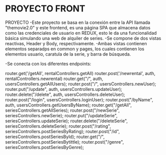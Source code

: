 
# PROYECTO FRONT #

PROYECTO 
-Este proyecto se basa en la conexión entre la API llamada "themovie2.0" y este frontend, es una página SPA que almacena datos como las credenciales de usuario en REDUX, esto le da una funcionalidad básica simulando una web de alquiler de series.
-Se compone de dos vistas reactivas, Header y Body, respectivamente.
-Ambas vistas contienen elementos separadps en common y pages, los cuales contienen los elementos usuario, caratula de la serie, y barra de búsqueda.

-Se conecta con los diferentes endpoints:

router.get('/getAll', rentalControllers.getAll)
router.post('/newrental', auth, rentalControllers.newrental)
router.get("/", auth, usersControllers.getAllUsers);
router.post("/", usersControllers.newUser);
router.put("/update", auth, usersControllers.updateUser);
router.delete("/delete", auth, usersControllers.deleteUser);
router.post("/login", usersControllers.loginUser);
router.post("/byName", auth, usersControllers.getUsersByName);
router.get("/getAll", seriesControllers.getAllSeries);
router.post("/newSerie", seriesControllers.newSerie);
router.put("/updateSerie", seriesControllers.updateSerie);
router.delete("/deleteSerie", seriesControllers.deleteSerie);
router.post("/rating", seriesControllers.postSeriesByRating);
router.post("/id", seriesControllers.postSeriesById);
router.get("/", seriesControllers.postSeriesBytittle);
router.post("/genre", seriesControllers.postSeriesByGenre);







